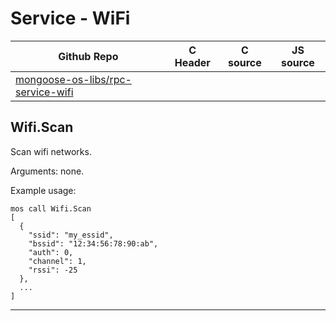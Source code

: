 # Service - WiFi
| Github Repo | C Header | C source  | JS source |
| ----------- | -------- | --------  | ----------------- |
| [mongoose-os-libs/rpc-service-wifi](https://github.com/mongoose-os-libs/rpc-service-wifi) | [](https://github.com/mongoose-os-libs/rpc-service-wifi/tree/master/include/) | &nbsp;  | &nbsp;         |



## Wifi.Scan

Scan wifi networks.

Arguments: none.

Example usage:

<pre class="command-line language-bash" data-user="chris" data-host="localhost" data-output="2-100"><code>mos call Wifi.Scan
[
  {
    "ssid": "my_essid",
    "bssid": "12:34:56:78:90:ab",
    "auth": 0,
    "channel": 1,
    "rssi": -25
  },
  ...
]
</code></pre>


 ----- 
